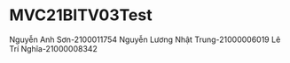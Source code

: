 # MVC21BITV03Test
Nguyễn Anh Sơn-2100011754
Nguyễn Lương Nhật Trung-21000006019
Lê Trí Nghĩa-21000008342
